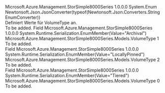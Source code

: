 <Type Name="VolumeType" FullName="Microsoft.Azure.Management.StorSimple8000Series.Models.VolumeType">
  <TypeSignature Language="C#" Value="public enum VolumeType" />
  <TypeSignature Language="ILAsm" Value=".class public auto ansi sealed VolumeType extends System.Enum" />
  <TypeSignature Language="DocId" Value="T:Microsoft.Azure.Management.StorSimple8000Series.Models.VolumeType" />
  <TypeSignature Language="VB.NET" Value="Public Enum VolumeType" />
  <TypeSignature Language="F#" Value="type VolumeType = " />
  <AssemblyInfo>
    <AssemblyName>Microsoft.Azure.Management.StorSimple8000Series</AssemblyName>
    <AssemblyVersion>1.0.0.0</AssemblyVersion>
  </AssemblyInfo>
  <Base>
    <BaseTypeName>System.Enum</BaseTypeName>
  </Base>
  <Attributes>
    <Attribute>
      <AttributeName>Newtonsoft.Json.JsonConverter(typeof(Newtonsoft.Json.Converters.StringEnumConverter))</AttributeName>
    </Attribute>
  </Attributes>
  <Docs>
    <summary>
            Definiert Werte für VolumeType an.
            </summary>
    <remarks>To be added.</remarks>
  </Docs>
  <Members>
    <Member MemberName="Archival">
      <MemberSignature Language="C#" Value="Archival" />
      <MemberSignature Language="ILAsm" Value=".field public static literal valuetype Microsoft.Azure.Management.StorSimple8000Series.Models.VolumeType Archival = int32(1)" />
      <MemberSignature Language="DocId" Value="F:Microsoft.Azure.Management.StorSimple8000Series.Models.VolumeType.Archival" />
      <MemberSignature Language="VB.NET" Value="Archival" />
      <MemberSignature Language="F#" Value="Archival = 1" Usage="Microsoft.Azure.Management.StorSimple8000Series.Models.VolumeType.Archival" />
      <MemberType>Field</MemberType>
      <AssemblyInfo>
        <AssemblyName>Microsoft.Azure.Management.StorSimple8000Series</AssemblyName>
        <AssemblyVersion>1.0.0.0</AssemblyVersion>
      </AssemblyInfo>
      <Attributes>
        <Attribute>
          <AttributeName>System.Runtime.Serialization.EnumMember(Value="Archival")</AttributeName>
        </Attribute>
      </Attributes>
      <ReturnValue>
        <ReturnType>Microsoft.Azure.Management.StorSimple8000Series.Models.VolumeType</ReturnType>
      </ReturnValue>
      <MemberValue>1</MemberValue>
      <Docs>
        <summary>To be added.</summary>
      </Docs>
    </Member>
    <Member MemberName="LocallyPinned">
      <MemberSignature Language="C#" Value="LocallyPinned" />
      <MemberSignature Language="ILAsm" Value=".field public static literal valuetype Microsoft.Azure.Management.StorSimple8000Series.Models.VolumeType LocallyPinned = int32(2)" />
      <MemberSignature Language="DocId" Value="F:Microsoft.Azure.Management.StorSimple8000Series.Models.VolumeType.LocallyPinned" />
      <MemberSignature Language="VB.NET" Value="LocallyPinned" />
      <MemberSignature Language="F#" Value="LocallyPinned = 2" Usage="Microsoft.Azure.Management.StorSimple8000Series.Models.VolumeType.LocallyPinned" />
      <MemberType>Field</MemberType>
      <AssemblyInfo>
        <AssemblyName>Microsoft.Azure.Management.StorSimple8000Series</AssemblyName>
        <AssemblyVersion>1.0.0.0</AssemblyVersion>
      </AssemblyInfo>
      <Attributes>
        <Attribute>
          <AttributeName>System.Runtime.Serialization.EnumMember(Value="LocallyPinned")</AttributeName>
        </Attribute>
      </Attributes>
      <ReturnValue>
        <ReturnType>Microsoft.Azure.Management.StorSimple8000Series.Models.VolumeType</ReturnType>
      </ReturnValue>
      <MemberValue>2</MemberValue>
      <Docs>
        <summary>To be added.</summary>
      </Docs>
    </Member>
    <Member MemberName="Tiered">
      <MemberSignature Language="C#" Value="Tiered" />
      <MemberSignature Language="ILAsm" Value=".field public static literal valuetype Microsoft.Azure.Management.StorSimple8000Series.Models.VolumeType Tiered = int32(0)" />
      <MemberSignature Language="DocId" Value="F:Microsoft.Azure.Management.StorSimple8000Series.Models.VolumeType.Tiered" />
      <MemberSignature Language="VB.NET" Value="Tiered" />
      <MemberSignature Language="F#" Value="Tiered = 0" Usage="Microsoft.Azure.Management.StorSimple8000Series.Models.VolumeType.Tiered" />
      <MemberType>Field</MemberType>
      <AssemblyInfo>
        <AssemblyName>Microsoft.Azure.Management.StorSimple8000Series</AssemblyName>
        <AssemblyVersion>1.0.0.0</AssemblyVersion>
      </AssemblyInfo>
      <Attributes>
        <Attribute>
          <AttributeName>System.Runtime.Serialization.EnumMember(Value="Tiered")</AttributeName>
        </Attribute>
      </Attributes>
      <ReturnValue>
        <ReturnType>Microsoft.Azure.Management.StorSimple8000Series.Models.VolumeType</ReturnType>
      </ReturnValue>
      <MemberValue>0</MemberValue>
      <Docs>
        <summary>To be added.</summary>
      </Docs>
    </Member>
  </Members>
</Type>